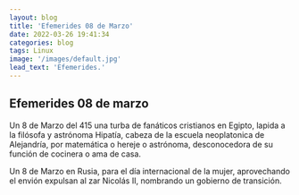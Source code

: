 ```yaml
---
layout: blog
title: 'Efemerides 08 de Marzo'
date: 2022-03-26 19:41:34
categories: blog
tags: Linux
image: '/images/default.jpg'
lead_text: 'Efemerides.'
--- 
```


## Efemerides 08 de marzo

Un 8 de Marzo del 415 una turba de fanáticos cristianos en Egipto, lapida a la filósofa y astrónoma Hipatía, cabeza de la escuela neoplatonica de Alejandría, por matemática o hereje o astrónoma,  desconocedora de su función de cocinera o ama de casa.

Un 8 de Marzo en Rusia, para el día internacional de la mujer, aprovechando el envión expulsan al zar Nicolás II, nombrando un gobierno de transición.

